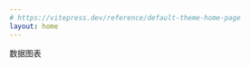 ```yaml
---
# https://vitepress.dev/reference/default-theme-home-page
layout: home
---
```

数据图表

<!-- 句子数量比例 -->
<!-- https://echarts.apache.org/examples/zh/editor.html?c=pie-nest -->

<!-- 每个分类总请求量 -->
<!-- https://echarts.apache.org/examples/zh/editor.html?c=bar-race-country -->

<!-- 当月接口请求量 -->
<!-- https://echarts.apache.org/examples/zh/editor.html?c=dynamic-data2 -->

<!-- 实时请求量 -->
<!-- https://echarts.apache.org/examples/zh/editor.html?c=dynamic-data2 -->
<script setup>

</script>


<style module>
</style>